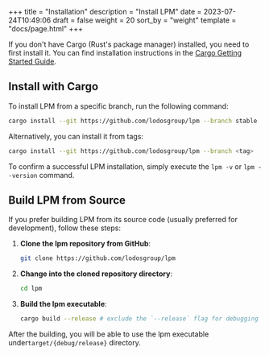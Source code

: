 +++
title = "Installation"
description = "Install LPM"
date = 2023-07-24T10:49:06
draft = false
weight = 20
sort_by = "weight"
template = "docs/page.html"
+++

If you don't have Cargo (Rust's package manager) installed, you need to first install it. You can find installation instructions in the [Cargo Getting Started Guide](https://doc.rust-lang.org/cargo/getting-started/installation.html).

## Install with Cargo

To install LPM from a specific branch, run the following command:

```sh
cargo install --git https://github.com/lodosgroup/lpm --branch stable
```

Alternatively, you can install it from tags:

```sh
cargo install --git https://github.com/lodosgroup/lpm --branch <tag>
```

To confirm a successful LPM installation, simply execute the `lpm -v` or `lpm --version` command.

## Build LPM from Source

If you prefer building LPM from its source code (usually preferred for development), follow these steps:

1. **Clone the lpm repository from GitHub**:

   ```sh
   git clone https://github.com/lodosgroup/lpm
   ```

2. **Change into the cloned repository directory**:

   ```sh
   cd lpm
   ```

3. **Build the lpm executable**:
    

   ```sh
   cargo build --release # exclude the `--release` flag for debugging
   ```

After the building, you will be able to use the lpm executable under`target/{debug/release}` directory.